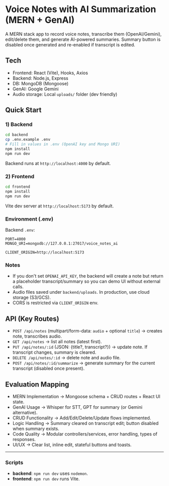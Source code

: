 # Voice Notes with AI Summarization (MERN + GenAI)

A MERN stack app to record voice notes, transcribe them (OpenAI/Gemini), edit/delete them, and generate AI-powered summaries.
Summary button is disabled once generated and re-enabled if transcript is edited.

## Tech
- Frontend: React (Vite), Hooks, Axios
- Backend: Node.js, Express
- DB: MongoDB (Mongoose)
- GenAI: Google Gemini
- Audio storage: Local `uploads/` folder (dev friendly)

## Quick Start

### 1) Backend
```bash
cd backend
cp .env.example .env
# Fill in values in .env (OpenAI key and Mongo URI)
npm install
npm run dev
```
Backend runs at `http://localhost:4000` by default.

### 2) Frontend
```bash
cd frontend
npm install
npm run dev
```
Vite dev server at `http://localhost:5173` by default.

### Environment (.env)
Backend `.env`:
```
PORT=4000
MONGO_URI=mongodb://127.0.0.1:27017/voice_notes_ai

CLIENT_ORIGIN=http://localhost:5173
```

### Notes
- If you don't set `OPENAI_API_KEY`, the backend will create a note but return a placeholder transcript/summary so you can demo UI without external calls.
- Audio files saved under `backend/uploads`. In production, use cloud storage (S3/GCS).
- CORS is restricted via `CLIENT_ORIGIN` env.

## API (Key Routes)
- `POST /api/notes` (multipart/form-data: `audio` + optional `title`) → creates note, transcribes audio.
- `GET /api/notes` → list all notes (latest first).
- `PUT /api/notes/:id` (JSON: {title?, transcript?}) → update note. If transcript changes, summary is cleared.
- `DELETE /api/notes/:id` → delete note and audio file.
- `POST /api/notes/:id/summarize` → generate summary for the current transcript (disabled once present).

## Evaluation Mapping
- MERN Implementation → Mongoose schema + CRUD routes + React UI state.
- GenAI Usage → Whisper for STT, GPT for summary (or Gemini alternative).
- CRUD Functionality → Add/Edit/Delete/Update flows implemented.
- Logic Handling → Summary cleared on transcript edit; button disabled when summary exists.
- Code Quality → Modular controllers/services, error handling, types of responses.
- UI/UX → Clear list, inline edit, stateful buttons and toasts.

---

### Scripts
- **backend**: `npm run dev` uses `nodemon`.
- **frontend**: `npm run dev` runs Vite.
